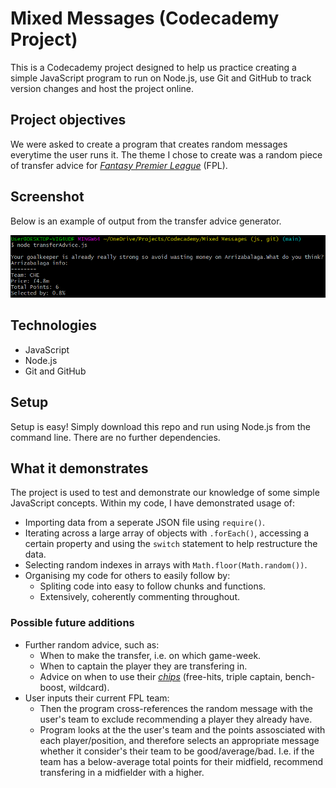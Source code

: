 # Mixed Messages (Codecademy Project)

This is a Codecademy project designed to help us practice creating a simple JavaScript program to run on Node.js, use Git and GitHub to track version changes and host the project online.

## Project objectives

We were asked to create a program that creates random messages everytime the user runs it. The theme I chose to create was a random piece of transfer advice for *[Fantasy Premier League](https://fantasy.premierleague.com/)* (FPL).

## Screenshot

Below is an example of output from the transfer advice generator.

![Example output](./exampleOutput.png)

## Technologies

- JavaScript
- Node.js
- Git and GitHub

## Setup

Setup is easy! Simply download this repo and run using Node.js from the command line. There are no further dependencies.

## What it demonstrates

The project is used to test and demonstrate our knowledge of some simple JavaScript concepts. Within my code, I have demonstrated usage of:

- Importing data from a seperate JSON file using `require()`.
- Iterating across a large array of objects with `.forEach()`, accessing a certain property and using the `switch` statement to help restructure the data.
- Selecting random indexes in arrays with `Math.floor(Math.random())`.
- Organising my code for others to easily follow by:
  - Spliting code into easy to follow chunks and functions.
  - Extensively, coherently commenting throughout.

### Possible future additions

- Further random advice, such as:
  - When to make the transfer, i.e. on which game-week.
  - When to captain the player they are transfering in.
  - Advice on when to use their *[chips](https://groupscs.co.uk/fantasy-premier-league-chips/)* (free-hits, triple captain, bench-boost, wildcard).
- User inputs their current FPL team:
  - Then the program cross-references the random message with the user's team to exclude recommending a player they already have.
  - Program looks at the the user's team and the points assosciated with each player/position, and therefore selects an appropriate message whether it consider's their team to be good/average/bad. I.e. if the team has a below-average total points for their midfield, recommend transfering in a midfielder with a higher.

